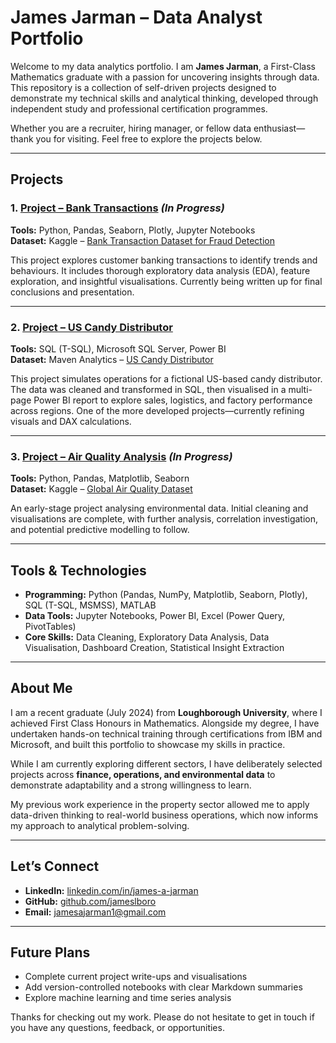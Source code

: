 # James Jarman – Data Analyst Portfolio

Welcome to my data analytics portfolio. I am **James Jarman**, a First-Class Mathematics graduate with a passion for uncovering insights through data. This repository is a collection of self-driven projects designed to demonstrate my technical skills and analytical thinking, developed through independent study and professional certification programmes.

Whether you are a recruiter, hiring manager, or fellow data enthusiast—thank you for visiting. Feel free to explore the projects below.

---

## Projects

### 1. [Project – Bank Transactions](https://github.com/jameslboro/james-jarman-portfolio/tree/main/project-Bank-Transactions) *(In Progress)*  
**Tools:** Python, Pandas, Seaborn, Plotly, Jupyter Notebooks  
**Dataset:** Kaggle – [Bank Transaction Dataset for Fraud Detection](https://www.kaggle.com/datasets/valakhorasani/bank-transaction-dataset-for-fraud-detection)

This project explores customer banking transactions to identify trends and behaviours. It includes thorough exploratory data analysis (EDA), feature exploration, and insightful visualisations. Currently being written up for final conclusions and presentation.

---

### 2. [Project – US Candy Distributor](https://github.com/jameslboro/james-jarman-portfolio/tree/main/project-US-Candy-Distributor)
**Tools:** SQL (T-SQL), Microsoft SQL Server, Power BI  
**Dataset:** Maven Analytics – [US Candy Distributor](https://mavenanalytics.io/data-playground?order=date_added%2Cdesc&search=US%20Candy%20Distributor)

This project simulates operations for a fictional US-based candy distributor. The data was cleaned and transformed in SQL, then visualised in a multi-page Power BI report to explore sales, logistics, and factory performance across regions. One of the more developed projects—currently refining visuals and DAX calculations.

---

### 3. [Project – Air Quality Analysis](https://github.com/jameslboro/james-jarman-portfolio/tree/main/project-Air-Quality) *(In Progress)*  
**Tools:** Python, Pandas, Matplotlib, Seaborn  
**Dataset:** Kaggle – [Global Air Quality Dataset](https://www.kaggle.com/datasets/waqi786/global-air-quality-dataset/)

An early-stage project analysing environmental data. Initial cleaning and visualisations are complete, with further analysis, correlation investigation, and potential predictive modelling to follow.

---

## Tools & Technologies

- **Programming:** Python (Pandas, NumPy, Matplotlib, Seaborn, Plotly), SQL (T-SQL, MSMSS), MATLAB  
- **Data Tools:** Jupyter Notebooks, Power BI, Excel (Power Query, PivotTables)  
- **Core Skills:** Data Cleaning, Exploratory Data Analysis, Data Visualisation, Dashboard Creation, Statistical Insight Extraction

---

## About Me

I am a recent graduate (July 2024) from **Loughborough University**, where I achieved First Class Honours in Mathematics. Alongside my degree, I have undertaken hands-on technical training through certifications from IBM and Microsoft, and built this portfolio to showcase my skills in practice.

While I am currently exploring different sectors, I have deliberately selected projects across **finance, operations, and environmental data** to demonstrate adaptability and a strong willingness to learn.

My previous work experience in the property sector allowed me to apply data-driven thinking to real-world business operations, which now informs my approach to analytical problem-solving.

---

## Let’s Connect

- **LinkedIn:** [linkedin.com/in/james-a-jarman](https://www.linkedin.com/in/james-a-jarman/)  
- **GitHub:** [github.com/jameslboro](https://github.com/jameslboro)  
- **Email:** jamesajarman1@gmail.com

---

## Future Plans

- Complete current project write-ups and visualisations  
- Add version-controlled notebooks with clear Markdown summaries  
- Explore machine learning and time series analysis  

Thanks for checking out my work. Please do not hesitate to get in touch if you have any questions, feedback, or opportunities.
